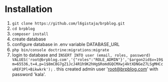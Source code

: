 # Installation

1. ```git clone https://github.com/l6gistaja/brpblog.git```
1. ```cd brpblog```
1. ```composer install```
1. create database
1. configure database in .env variable DATABASE_URL
1. ```php bin/console doctrine:migrations:migrate```
1. login to database and ```INSERT INTO user (email, roles, password) VALUES('root@brpblog.com','{"roles":"ROLE_ADMIN"}','$argon2id$v=19$m=65536,t=4,p=1$8mC8G7gZ1JcJ4R1h9K2hHg$RomdGQCMXwj4ktXDNGeZ7LSgMHCcuREF2Pl+Bikwkrk');``` . this created admin user 'root@brpblog.com' with password 'kala'.